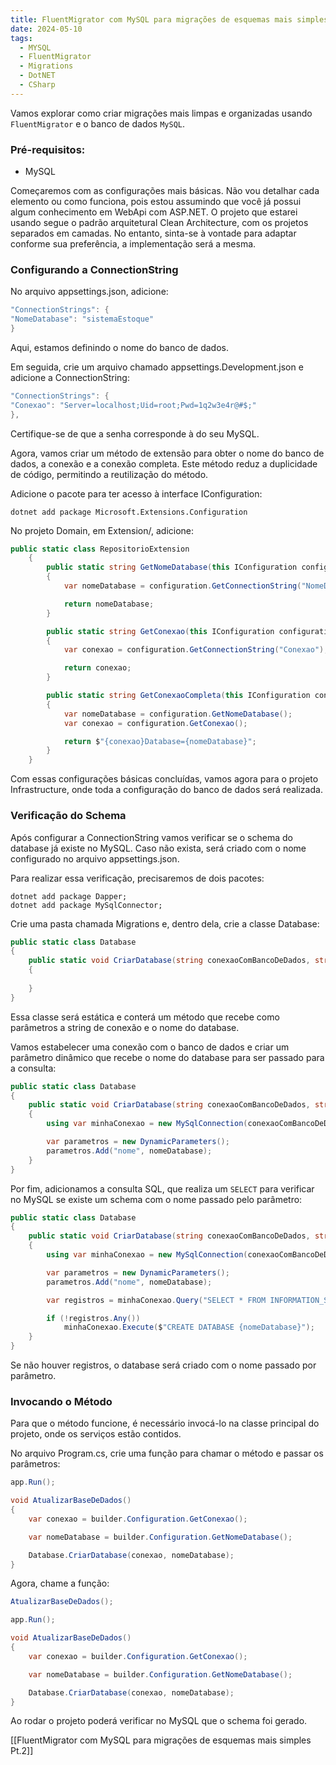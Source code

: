 ```yaml
---
title: FluentMigrator com MySQL para migrações de esquemas mais simples
date: 2024-05-10
tags:
  - MYSQL
  - FluentMigrator
  - Migrations
  - DotNET
  - CSharp
---
```

Vamos explorar como criar migrações mais limpas e organizadas usando `FluentMigrator` e o banco de dados `MySQL`.

### Pré-requisitos:

- MySQL

Começaremos com as configurações mais básicas. Não vou detalhar cada elemento ou como funciona, pois estou assumindo que você já possui algum conhecimento em WebApi com ASP.NET. O projeto que estarei usando segue o padrão arquitetural Clean Architecture, com os projetos separados em camadas. No entanto, sinta-se à vontade para adaptar conforme sua preferência, a implementação será a mesma.

### Configurando a ConnectionString

No arquivo appsettings.json, adicione:

```csharp
"ConnectionStrings": {
"NomeDatabase": "sistemaEstoque"
}
```

Aqui, estamos definindo o nome do banco de dados.

Em seguida, crie um arquivo chamado appsettings.Development.json e adicione a ConnectionString:

```csharp
"ConnectionStrings": {
"Conexao": "Server=localhost;Uid=root;Pwd=1q2w3e4r@#$;"
},
```

Certifique-se de que a senha corresponde à do seu MySQL.

Agora, vamos criar um método de extensão para obter o nome do banco de dados, a conexão e a conexão completa. Este método reduz a duplicidade de código, permitindo a reutilização do método.

Adicione o pacote para ter acesso à interface IConfiguration:

```
dotnet add package Microsoft.Extensions.Configuration
```

No projeto Domain, em Extension/, adicione:

```csharp
public static class RepositorioExtension
    {
        public static string GetNomeDatabase(this IConfiguration configuration)
        {
            var nomeDatabase = configuration.GetConnectionString("NomeDatabase");

            return nomeDatabase;
        }

        public static string GetConexao(this IConfiguration configuration)
        {
            var conexao = configuration.GetConnectionString("Conexao");

            return conexao;
        }

        public static string GetConexaoCompleta(this IConfiguration configuration)
        {
            var nomeDatabase = configuration.GetNomeDatabase();
            var conexao = configuration.GetConexao();

            return $"{conexao}Database={nomeDatabase}";
        }
    }
```

Com essas configurações básicas concluídas, vamos agora para o projeto Infrastructure, onde toda a configuração do banco de dados será realizada.

### Verificação do Schema

Após configurar a ConnectionString vamos verificar se o schema do database já existe no MySQL. Caso não exista, será criado com o nome configurado no arquivo appsettings.json.

Para realizar essa verificação, precisaremos de dois pacotes:

```
dotnet add package Dapper;
dotnet add package MySqlConnector;
```

Crie uma pasta chamada Migrations e, dentro dela, crie a classe Database:

```csharp
public static class Database
{
    public static void CriarDatabase(string conexaoComBancoDeDados, string nomeDatabase)
    {
        
    }
}
```

Essa classe será estática e conterá um método que recebe como parâmetros a string de conexão e o nome do database.

Vamos estabelecer uma conexão com o banco de dados e criar um parâmetro dinâmico que recebe o nome do database para ser passado para a consulta:

```csharp
public static class Database
{
    public static void CriarDatabase(string conexaoComBancoDeDados, string nomeDatabase)
    {
        using var minhaConexao = new MySqlConnection(conexaoComBancoDeDados);

        var parametros = new DynamicParameters();
        parametros.Add("nome", nomeDatabase);
    }
}
```

Por fim, adicionamos a consulta SQL, que realiza um `SELECT` para verificar no MySQL se existe um schema com o nome passado pelo parâmetro:

```csharp
public static class Database
{
    public static void CriarDatabase(string conexaoComBancoDeDados, string nomeDatabase)
    {
        using var minhaConexao = new MySqlConnection(conexaoComBancoDeDados);

        var parametros = new DynamicParameters();
        parametros.Add("nome", nomeDatabase);

        var registros = minhaConexao.Query("SELECT * FROM INFORMATION_SCHEMA.SCHEMATA WHERE SCHEMA_NAME = @nome", parametros);

        if (!registros.Any())
            minhaConexao.Execute($"CREATE DATABASE {nomeDatabase}");
    }
}
```

Se não houver registros, o database será criado com o nome passado por parâmetro.

### Invocando o Método

Para que o método funcione, é necessário invocá-lo na classe principal do projeto, onde os serviços estão contidos.

No arquivo Program.cs, crie uma função para chamar o método e passar os parâmetros:

```csharp
app.Run();

void AtualizarBaseDeDados()
{
    var conexao = builder.Configuration.GetConexao();

    var nomeDatabase = builder.Configuration.GetNomeDatabase();

    Database.CriarDatabase(conexao, nomeDatabase);
}
```

Agora, chame a função:

```csharp
AtualizarBaseDeDados();

app.Run();

void AtualizarBaseDeDados()
{
    var conexao = builder.Configuration.GetConexao();

    var nomeDatabase = builder.Configuration.GetNomeDatabase();

    Database.CriarDatabase(conexao, nomeDatabase);
}
```

Ao rodar o projeto poderá verificar no MySQL que o schema foi gerado.

[[FluentMigrator com MySQL para migrações de esquemas mais simples Pt.2]]
